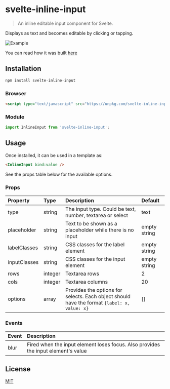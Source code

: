 # svelte-inline-input

> An inline editable input component for Svelte.

Displays as text and becomes editable by clicking or tapping.

![Example](https://miro.medium.com/max/280/0*s4G3Dbrs06GgMpg6.gif)

You can read how it was built [here](https://medium.com/@ukchukx/84274be1aa73)

## Installation

```js
npm install svelte-inline-input
```

### Browser

```html
<script type="text/javascript" src="https://unpkg.com/svelte-inline-input"></script>
```

### Module

```js
import InlineInput from 'svelte-inline-input';
```

## Usage

Once installed, it can be used in a template as:

```html
<InlineInput bind:value />
```

See the props table below for the available options.

### Props

| Property | Type | Description | Default |
|:--|:--|:--|:--|
| type | string | The input type. Could be text, number, textarea or select | text |
| placeholder | string | Text to be shown as a placeholder while there is no input |  empty string |
| labelClasses | string | CSS classes for the label element | empty string |
| inputClasses | string | CSS classes for the input element | empty string |
| rows | integer | Textarea rows | 2 |
| cols | integer | Textarea columns | 20 |
| options | array | Provides the options for selects. Each object should have the format `{label: x, value: x}` | [] |

### Events

| Event | Description |
|:--|:--|
| blur | Fired when the input element loses focus. Also provides the input element's value |

## License

[MIT](http://opensource.org/licenses/MIT)

